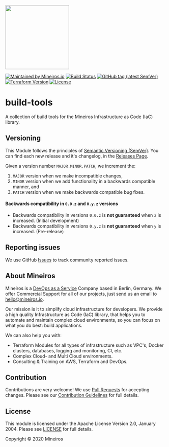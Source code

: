 <img src="https://i.imgur.com/t8IkKoZl.png" width="200"/>

[![Maintained by Mineiros.io](https://img.shields.io/badge/maintained%20by-mineiros.io-00607c.svg)](https://www.mineiros.io/ref=repo_build-tools)
[![Build Status](https://mineiros.semaphoreci.com/badges/build-tools/branches/master.svg?style=shields)](https://mineiros.semaphoreci.com/badges/build-tools/branches/master.svg?style=shields)
[![GitHub tag (latest SemVer)](https://img.shields.io/github/v/tag/mineiros-io/build-tools.svg?label=latest&sort=semver)](https://github.com/mineiros-io/build-tools/releases)
[![Terraform Version](https://img.shields.io/badge/terraform-~%3E%200.12.9-brightgreen.svg)](https://github.com/hashicorp/terraform/releases)
[![License](https://img.shields.io/badge/License-Apache%202.0-brightgreen.svg)](https://opensource.org/licenses/Apache-2.0)

# build-tools

A collection of build tools for the Mineiros Infrastructure as Code (IaC) library.


## Versioning

This Module follows the principles of [Semantic Versioning (SemVer)](https://semver.org/).
You can find each new release and it's changelog, in the
[Releases Page](https://github.com/mineiros-io/build-tools/releases).

Given a version number `MAJOR.MINOR.PATCH`, we increment the:
1) `MAJOR` version when we make incompatible changes,
2) `MINOR` version when we add functionality in a backwards compatible manner, and
3) `PATCH` version when we make backwards compatible bug fixes.

#### Backwards compatibility in `0.0.z` and `0.y.z` versions

- Backwards compatibility in versions `0.0.z` is **not guaranteed** when `z` is increased. (Initial development)
- Backwards compatibility in versions `0.y.z` is **not guaranteed** when `y` is increased. (Pre-release)

## Reporting issues

We use GitHub [Issues](https://github.com/mineiros-io/build-tools/issues) to track community reported issues.

## About Mineiros

Mineiros is a [DevOps as a Service](https://mineiros.io/) Company based in Berlin, Germany.
We offer Commercial Support for all of our projects, just send us an email to [hello@mineiros.io](mailto:hello@mineiros.io).

Our mission is it to simplify cloud infrastructure for developers. We provide a high quality Infrastructure as Code
(IaC) library, that helps you to automate and maintain complex cloud environments, so you can focus on what you do
best: build applications.

We can also help you with:
- Terraform Modules for all types of infrastructure such as VPC's, Docker clusters, databases, logging and monitoring,
  CI, etc.
- Complex Cloud- and Multi Cloud environments.
- Consulting & Training on AWS, Terraform and DevOps.

## Contribution

Contributions are very welcome! We use [Pull Requests](https://github.com/mineiros-io/build-tools/pulls)
for accepting changes.
Please see our [Contribution Guidelines](https://github.com/mineiros-io/build-tools/tree/master/CONTRIBUTING.md) for full details.

## License

This module is licensed under the Apache License Version 2.0, January 2004.
Please see [LICENSE](https://github.com/mineiros-io/build-tools/blob/master/LICENSE) for full details.

Copyright &copy; 2020 Mineiros
